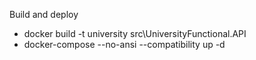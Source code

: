 Build and deploy

* docker build -t university src\UniversityFunctional.API
* docker-compose --no-ansi --compatibility up -d